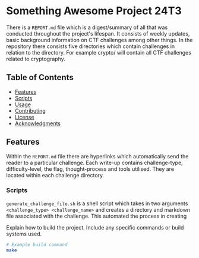 # Something Awesome Project 24T3

There is a `REPORT.md` file which is a digest/summary of all that was conducted throughout
the project's lifespan. It consists of weekly updates, basic background information on CTF challenges among other things.
In the repository there consists five directories which contain challenges in relation to the directory. For example
crypto/ will contain all CTF challenges related to cryptography. 

## Table of Contents

- [Features](#features)
- [Scripts](#scripts)
- [Usage](#usage)
- [Contributing](#contributing)
- [License](#license)
- [Acknowledgments](#acknowledgments)

## Features

Within the `REPORT.md` file there are hyperlinks which automatically send the reader to a particular challenge. Each 
write-up contains challenge-type, difficulty-level, the flag, thought-process and tools utilised. They are located within
each challenge directory.

### Scripts
`generate_challenge_file.sh` is a shell script which takes in two arguments `<challenge_type> <challenge_name>` and creates a directory and markdown file associated with the challenge. This automated the process in creating 

Explain how to build the project. Include any specific commands or build systems used.

```bash
# Example build command
make
